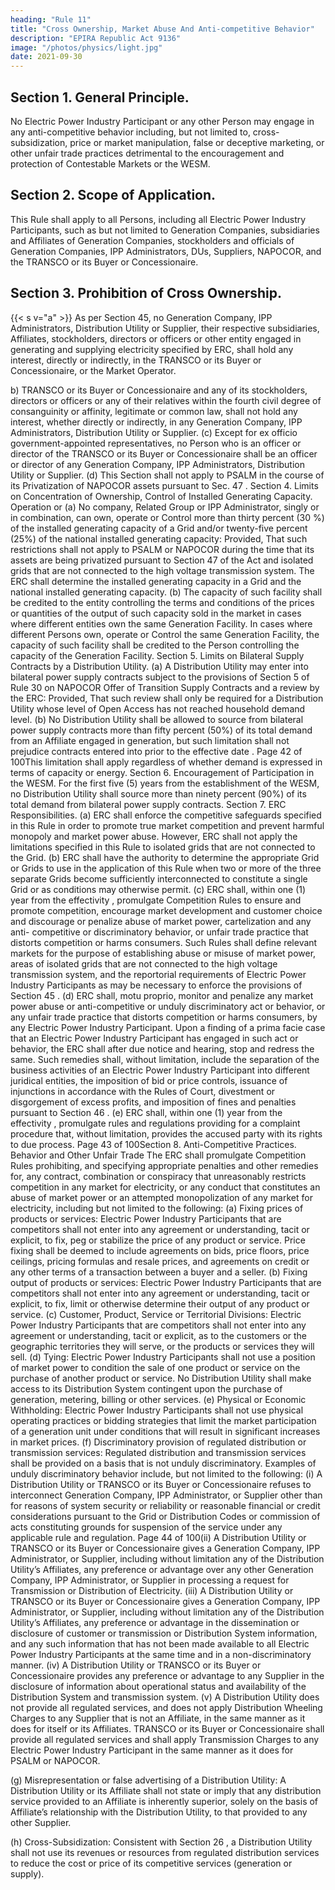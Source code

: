 ```yaml
---
heading: "Rule 11"
title: "Cross Ownership, Market Abuse And Anti-competitive Behavior"
description: "EPIRA Republic Act 9136"
image: "/photos/physics/light.jpg"
date: 2021-09-30
---
```



## Section 1. General Principle.

No Electric Power Industry Participant or any other Person may engage in any anti-competitive behavior including, but not limited to, cross-subsidization, price or market manipulation, false or deceptive marketing, or other unfair trade practices detrimental to the encouragement and protection of Contestable Markets or the WESM.


## Section 2. Scope of Application.

This Rule shall apply to all Persons, including all Electric Power Industry Participants, such as but not limited to Generation Companies, subsidiaries and Affiliates of Generation Companies, stockholders and officials of
Generation Companies, IPP Administrators, DUs, Suppliers,
NAPOCOR, and the TRANSCO or its Buyer or Concessionaire.


## Section 3. Prohibition of Cross Ownership.

{{< s v="a" >}} As per Section 45, no Generation Company, IPP Administrators, Distribution Utility or Supplier, their respective
subsidiaries, Affiliates, stockholders, directors or officers or other entity engaged in generating and supplying electricity specified by ERC, shall hold any interest, directly or indirectly, in the TRANSCO or
its Buyer or Concessionaire, or the Market Operator.

b) TRANSCO or its Buyer or Concessionaire and any of its stockholders,
directors or officers or any of their relatives within the fourth civil
degree of consanguinity or affinity, legitimate or common law, shall
not hold any interest, whether directly or indirectly, in any Generation
Company, IPP Administrators, Distribution Utility or Supplier.
(c) Except for ex officio government-appointed representatives, no Person
who is an officer or director of the TRANSCO or its Buyer or
Concessionaire shall be an officer or director of any Generation
Company, IPP Administrators, Distribution Utility or Supplier.
(d) This Section shall not apply to PSALM in the course of its
Privatization of NAPOCOR assets pursuant to Sec. 47 .
Section 4. Limits on Concentration of Ownership,
Control of Installed Generating Capacity.
Operation
or
(a) No company, Related Group or IPP Administrator, singly or in
combination, can own, operate or Control more than thirty percent
(30 %) of the installed generating capacity of a Grid and/or twenty-five
percent (25%) of the national installed generating capacity: Provided,
That such restrictions shall not apply to PSALM or NAPOCOR during the
time that its assets are being privatized pursuant to Section 47 of the
Act and isolated grids that are not connected to the high voltage
transmission system.
The ERC shall determine the installed
generating capacity in a Grid and the national installed generating
capacity.
(b) The capacity of such facility shall be credited to the entity controlling
the terms and conditions of the prices or quantities of the output of
such capacity sold in the market in cases where different entities own
the same Generation Facility.
In cases where different Persons own, operate or Control the same
Generation Facility, the capacity of such facility shall be credited to
the Person controlling the capacity of the Generation Facility.
Section 5. Limits on Bilateral Supply Contracts by a Distribution
Utility.
(a) A Distribution Utility may enter into bilateral power supply contracts
subject to the provisions of Section 5 of Rule 30 on NAPOCOR Offer of
Transition Supply Contracts and a review by the ERC: Provided, That
such review shall only be required for a Distribution Utility whose
level of Open Access has not reached household demand level.
(b) No Distribution Utility shall be allowed to source from bilateral power
supply contracts more than fifty percent (50%) of its total demand
from an Affiliate engaged in generation, but such limitation shall not
prejudice contracts entered into prior to the effective date .
Page 42 of 100This limitation shall apply regardless of whether demand is expressed
in terms of capacity or energy.
Section 6. Encouragement of Participation in the WESM.
For the first five (5) years from the establishment of the WESM, no
Distribution Utility shall source more than ninety percent (90%) of its total
demand from bilateral power supply contracts.
Section 7. ERC Responsibilities.
(a) ERC shall enforce the competitive safeguards specified in this Rule in
order to promote true market competition and prevent harmful
monopoly and market power abuse. However, ERC shall not apply
the limitations specified in this Rule to isolated grids that are not
connected to the Grid.
(b) ERC shall have the authority to determine the appropriate Grid or
Grids to use in the application of this Rule when two or more of the
three separate Grids become sufficiently interconnected to constitute
a single Grid or as conditions may otherwise permit.
(c) ERC shall, within one (1) year from the effectivity ,
promulgate Competition Rules to ensure and promote competition,
encourage market development and customer choice and discourage
or penalize abuse of market power, cartelization and any anti-
competitive or discriminatory behavior, or unfair trade practice that
distorts competition or harms consumers. Such Rules shall define
relevant markets for the purpose of establishing abuse or misuse of
market power, areas of isolated grids that are not connected to the
high voltage transmission system, and the reportorial requirements of
Electric Power Industry Participants as may be necessary to enforce
the provisions of Section 45 .
(d) ERC shall, motu proprio, monitor and penalize any market power
abuse or anti-competitive or unduly discriminatory act or behavior, or
any unfair trade practice that distorts competition or harms
consumers, by any Electric Power Industry Participant. Upon a
finding of a prima facie case that an Electric Power Industry
Participant has engaged in such act or behavior, the ERC shall after
due notice and hearing, stop and redress the same. Such remedies
shall, without limitation, include the separation of the business
activities of an Electric Power Industry Participant into different
juridical entities, the imposition of bid or price controls, issuance of
injunctions in accordance with the Rules of Court, divestment or
disgorgement of excess profits, and imposition of fines and penalties
pursuant to Section 46 .
(e) ERC shall, within one (1) year from the effectivity ,
promulgate rules and regulations providing for a complaint procedure
that, without limitation, provides the accused party with its rights to
due process.
Page 43 of 100Section 8. Anti-Competitive
Practices.
Behavior
and
Other
Unfair
Trade
The ERC shall promulgate Competition Rules prohibiting, and specifying
appropriate penalties and other remedies for, any contract, combination or
conspiracy that unreasonably restricts competition in any market for
electricity, or any conduct that constitutes an abuse of market power or an
attempted monopolization of any market for electricity, including but not
limited to the following:
(a) Fixing prices of products or services:
Electric Power Industry
Participants that are competitors shall not enter into any agreement
or understanding, tacit or explicit, to fix, peg or stabilize the price of
any product or service. Price fixing shall be deemed to include
agreements on bids, price floors, price ceilings, pricing formulas and
resale prices, and agreements on credit or any other terms of a
transaction between a buyer and a seller.
(b) Fixing output of products or services:
Electric Power Industry
Participants that are competitors shall not enter into any agreement
or understanding, tacit or explicit, to fix, limit or otherwise determine
their output of any product or service.
(c) Customer, Product, Service or Territorial Divisions: Electric Power
Industry Participants that are competitors shall not enter into any
agreement or understanding, tacit or explicit, as to the customers or
the geographic territories they will serve, or the products or services
they will sell.
(d) Tying: Electric Power Industry Participants shall not use a position of
market power to condition the sale of one product or service on the
purchase of another product or service. No Distribution Utility shall
make access to its Distribution System contingent upon the purchase
of generation, metering, billing or other services.
(e) Physical or Economic Withholding:
Electric Power Industry
Participants shall not use physical operating practices or bidding
strategies that limit the market participation of a generation unit
under conditions that will result in significant increases in market
prices.
(f) Discriminatory provision of regulated distribution or transmission
services: Regulated distribution and transmission services shall be
provided on a basis that is not unduly discriminatory. Examples of
unduly discriminatory behavior include, but not limited to the
following:
(i)
A Distribution Utility or TRANSCO or its Buyer or
Concessionaire refuses to interconnect Generation Company,
IPP Administrator, or Supplier other than for reasons of system
security or reliability or reasonable financial or credit
considerations pursuant to the Grid or Distribution Codes or
commission of acts constituting grounds for suspension of the
service under any applicable rule and regulation.
Page 44 of 100(ii) A Distribution Utility or TRANSCO or its Buyer or
Concessionaire gives a Generation Company, IPP Administrator,
or Supplier, including without limitation any of the Distribution
Utility’s Affiliates, any preference or advantage over any other
Generation Company, IPP Administrator, or Supplier in
processing a request for Transmission or Distribution of
Electricity.
(iii) A Distribution Utility or TRANSCO or its Buyer or
Concessionaire gives a Generation Company, IPP Administrator,
or Supplier, including without limitation any of the Distribution
Utility’s Affiliates, any preference or advantage in the
dissemination or disclosure of customer or transmission or
Distribution System information, and any such information that
has not been made available to all Electric Power Industry
Participants at the same time and in a non-discriminatory
manner.
(iv) A Distribution Utility or TRANSCO or its Buyer or
Concessionaire provides any preference or advantage to any
Supplier in the disclosure of information about operational
status and availability of the Distribution System and
transmission system.
(v) A Distribution Utility does not provide all regulated services,
and does not apply Distribution Wheeling Charges to any
Supplier that is not an Affiliate, in the same manner as it does
for itself or its Affiliates.
TRANSCO or its Buyer or
Concessionaire shall provide all regulated services and shall
apply Transmission Charges to any Electric Power Industry Participant in the same manner as it does for PSALM or NAPOCOR.

(g) Misrepresentation or false advertising of a Distribution Utility: A Distribution Utility or its Affiliate shall not state or imply that any distribution service provided to an Affiliate is inherently superior, solely on the basis of Affiliate’s relationship with the Distribution Utility, to that provided to any other Supplier.

(h) Cross-Subsidization: Consistent with Section 26 , a Distribution Utility shall not use its revenues or resources from regulated distribution services to reduce the cost or price of its competitive services (generation or supply).
